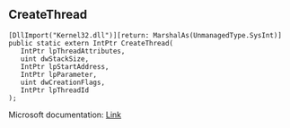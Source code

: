 ## CreateThread

```
[DllImport("Kernel32.dll")][return: MarshalAs(UnmanagedType.SysInt)]
public static extern IntPtr CreateThread(
   IntPtr lpThreadAttributes,
   uint dwStackSize,
   IntPtr lpStartAddress,
   IntPtr lpParameter,
   uint dwCreationFlags,
   IntPtr lpThreadId
);
```

Microsoft documentation: [Link](https://docs.microsoft.com/en-us/windows/win32/api/processthreadsapi/nf-processthreadsapi-createthread)
